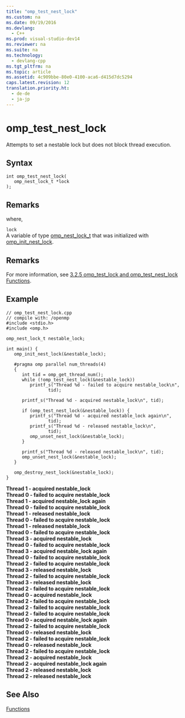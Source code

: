 ```yaml
---
title: "omp_test_nest_lock"
ms.custom: na
ms.date: 09/19/2016
ms.devlang: 
  - C++
ms.prod: visual-studio-dev14
ms.reviewer: na
ms.suite: na
ms.technology: 
  - devlang-cpp
ms.tgt_pltfrm: na
ms.topic: article
ms.assetid: 4c909bbe-80e0-4100-aca6-d415d7dc5294
caps.latest.revision: 12
translation.priority.ht: 
  - de-de
  - ja-jp
---
```

# omp_test_nest_lock
Attempts to set a nestable lock but does not block thread execution.  
  
## Syntax  
  
```  
int omp_test_nest_lock(  
   omp_nest_lock_t *lock  
);  
```  
  
## Remarks  
 where,  
  
 `lock`  
 A variable of type [omp_nest_lock_t](../vs140/omp_nest_lock_t.md) that was initialized with [omp_init_nest_lock](../vs140/omp_init_nest_lock.md).  
  
## Remarks  
 For more information, see [3.2.5 omp_test_lock and omp_test_nest_lock Functions](../vs140/3.2.5-omp_test_lock-and-omp_test_nest_lock-Functions.md).  
  
## Example  
  
```  
// omp_test_nest_lock.cpp  
// compile with: /openmp  
#include <stdio.h>  
#include <omp.h>  
  
omp_nest_lock_t nestable_lock;      
  
int main() {  
   omp_init_nest_lock(&nestable_lock);  
  
   #pragma omp parallel num_threads(4)  
   {  
      int tid = omp_get_thread_num();  
      while (!omp_test_nest_lock(&nestable_lock))  
         printf_s("Thread %d - failed to acquire nestable_lock\n",  
                tid);  
  
      printf_s("Thread %d - acquired nestable_lock\n", tid);  
  
      if (omp_test_nest_lock(&nestable_lock)) {  
         printf_s("Thread %d - acquired nestable_lock again\n",  
                tid);  
         printf_s("Thread %d - released nestable_lock\n",   
                tid);  
         omp_unset_nest_lock(&nestable_lock);  
      }  
  
      printf_s("Thread %d - released nestable_lock\n", tid);  
      omp_unset_nest_lock(&nestable_lock);  
   }  
  
   omp_destroy_nest_lock(&nestable_lock);  
}  
```  
  
 **Thread 1 - acquired nestable_lock**  
**Thread 0 - failed to acquire nestable_lock**  
**Thread 1 - acquired nestable_lock again**  
**Thread 0 - failed to acquire nestable_lock**  
**Thread 1 - released nestable_lock**  
**Thread 0 - failed to acquire nestable_lock**  
**Thread 1 - released nestable_lock**  
**Thread 0 - failed to acquire nestable_lock**  
**Thread 3 - acquired nestable_lock**  
**Thread 0 - failed to acquire nestable_lock**  
**Thread 3 - acquired nestable_lock again**  
**Thread 0 - failed to acquire nestable_lock**  
**Thread 2 - failed to acquire nestable_lock**  
**Thread 3 - released nestable_lock**  
**Thread 2 - failed to acquire nestable_lock**  
**Thread 3 - released nestable_lock**  
**Thread 2 - failed to acquire nestable_lock**  
**Thread 0 - acquired nestable_lock**  
**Thread 2 - failed to acquire nestable_lock**  
**Thread 2 - failed to acquire nestable_lock**  
**Thread 2 - failed to acquire nestable_lock**  
**Thread 0 - acquired nestable_lock again**  
**Thread 2 - failed to acquire nestable_lock**  
**Thread 0 - released nestable_lock**  
**Thread 2 - failed to acquire nestable_lock**  
**Thread 0 - released nestable_lock**  
**Thread 2 - failed to acquire nestable_lock**  
**Thread 2 - acquired nestable_lock**  
**Thread 2 - acquired nestable_lock again**  
**Thread 2 - released nestable_lock**  
**Thread 2 - released nestable_lock**   
## See Also  
 [Functions](../vs140/OpenMP-Functions.md)